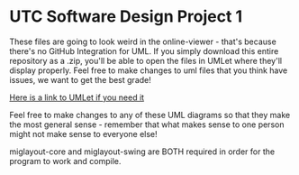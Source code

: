 # UTC Software Design Project 1

These files are going to look weird in the online-viewer - that's because there's no GitHub Integration for UML. If you simply download this entire repository as a .zip, you'll be able to open the files in UMLet where they'll display properly. Feel free to make changes to uml files that you think have issues, we want to get the best grade!

[Here is a link to UMLet if you need it](http://www.umlet.com/)

Feel free to make changes to any of these UML diagrams so that they make the most general sense - remember that what makes sense to one person might not make sense to everyone else!

miglayout-core and miglayout-swing are BOTH required in order for the program to work and compile.